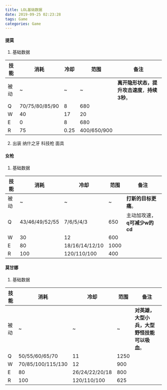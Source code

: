 ```yaml
---
title: LOL基础数据
date: 2019-09-25 02:23:28
tags: Game
categories: Game
---
```

#### 提莫
1. 基础数据

技能 | 消耗 | 冷却 | 范围 | 备注
---|---|---|---|---
被动 | ~ | ~ | ~ | **离开隐形状态，提升攻击速度**，**持续3秒**。
Q | 70/75/80/85/90 | 8 | 680
W | 40 | 17 | 20
E | 0 | 8 | 680
R | 75 | 0.25 | 400/650/900

2. 出装
纳什之牙 科技枪 面具

<!--more-->

#### 女枪
1. 基础数据

技能 | 消耗 | 冷却 | 范围 | 备注
---|---|---|---|---
被动 | ~ | ~ | ~ | **打新的目标更痛**。
Q | 43/46/49/52/55 | 7/6/5/4/3 | 650 | 主动加攻速，**q可减少w的cd**
W | 30 | 12 | 600
E | 80 | 18/16/14/12/10 | 1000
R | 100 | 120/110/100 | 400

#### 莫甘娜
1. 基础数据

技能 | 消耗 | 冷却 | 范围 | 备注
---|---|---|---|---
被动 | ~ | ~ | ~ | **对英雄，大型小兵，大型野怪技能可以吸血**。
Q | 50/55/60/65/70 | 11 | 1250 | 
W | 70/85/100/115/130 | 12 | 900
E | 80 | 26/24/22/20/18 | 800
R | 100 | 120/110/100 | 625
